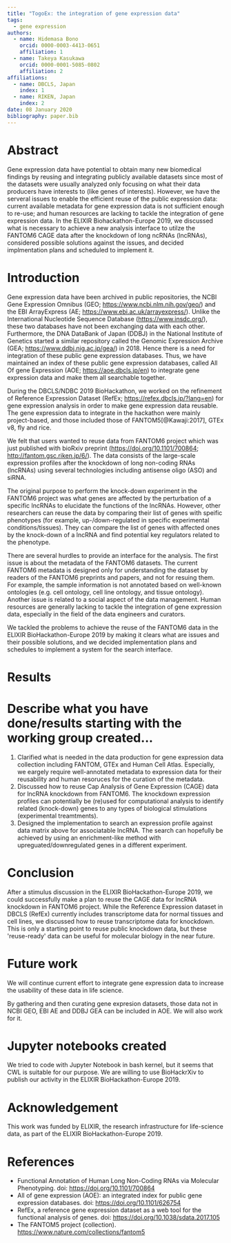 ```yaml
---
title: "TogoEx: the integration of gene expression data"
tags:
  - gene expression
authors:
  - name: Hidemasa Bono
    orcid: 0000-0003-4413-0651
    affiliation: 1
  - name: Takeya Kasukawa
    orcid: 0000-0001-5085-0802
    affiliation: 2
affiliations:
  - name: DBCLS, Japan
    index: 1
  - name: RIKEN, Japan
    index: 2
date: 08 January 2020
bibliography: paper.bib
---
```


# Abstract

Gene expression data have potential to obtain many new biomedical findings by reusing and integrating publicly available datasets since most of the datasets were usually analyzed only focusing on what their data producers have interests to (like genes of interests). However, we have the serveral issues to enable the efficient reuse of the public expression data: current available metadata for gene expression data is not sufficient enough to re-use; and human resources are lacking to tackle the integration of gene expression data. In the ELIXIR Biohackathon-Europe 2019, we discussed what is necessary to achieve a new analysis interface to utilze the FANTOM6 CAGE data after the knockdown of long ncRNAs (lncRNAs), considered possible solutions against the issues, and decided implmentation plans and scheduled to implement it.


# Introduction

Gene expression data have been archived in public repositories, the NCBI Gene Expression Omnibus (GEO; https://www.ncbi.nlm.nih.gov/geo/) and the EBI ArrayExpress (AE; https://www.ebi.ac.uk/arrayexpress/). Unlike the International Nucleotide Sequence Database (https://www.insdc.org/), these two databases have not been exchanging data with each other. Furthermore, the DNA DataBank of Japan (DDBJ) in the National Institute of Genetics started a similar repository called the Genomic Expression Archive (GEA; https://www.ddbj.nig.ac.jp/gea/) in 2018. Hence there is a need for integration of these public gene expression databases.
Thus, we have maintained an index of these public gene expression databases, called All Of gene Expression (AOE; https://aoe.dbcls.jp/en) to integrate gene expression data and make them all searchable together.

During the DBCLS/NDBC 2019 BioHackathon, we worked on the refinement of Reference Expression Dataset (RefEx; https://refex.dbcls.jp/?lang=en) for gene expression analysis in order to make gene expression data reusable. The gene expression data to integrate in the hackathon were mainly project-based, and those included those of FANTOM5[@Kawaji:2017], GTEx v8, fly and rice.

We felt that users wanted to reuse data from FANTOM6 project which was just published with bioRxiv preprint (https://doi.org/10.1101/700864; http://fantom.gsc.riken.jp/6/). The data consists of the large-scale expression profiles after the knockdown of long non-coding RNAs (lncRNAs) using several technologies including antisense oligo (ASO) and siRNA.

The original purpose to perform the knock-down experiment in the FANTOM6 project was what genes are affected by the perturbation of a specific lncRNAs to elucidate the functions of the lncRNAs. However, other researchers can reuse the data by comparing their list of genes with speific phenotypes (for example, up-/down-regulated in specific experimental conditions/tissues). They can compare the list of genes with affected ones by the knock-down of a lncRNA and find potential key regulators related to the phenotype.

There are several hurdles to provide an interface for the analysis.  The first issue is about the metadata of the FANTOM6 datasets. The current FANTOM6 metadata is designed only for understanding the dataset by readers of the FANTOM6 preprints and papers, and not for resuing them. For example, the sample information is not annotated based on well-known ontologies (e.g. cell ontology, cell line ontology, and tissue ontology). Another issue is related to a social aspect of the data management. Human resources are generally lacking to tackle the integration of gene expression data, especially in the field of the data engineers and curators. 

We tackled the problems to achieve the reuse of the FANTOM6 data in the ELIXIR BioHackathon-Europe 2019 by making it clears what are issues and their possible solutions, and we decided implementation plans and schedules to implement a system for the search interface.

# Results
# Describe what you have done/results starting with the working group created...

1. Clarified what is needed in the data production for gene expression data collection including FANTOM, GTEx and Human Cell Atlas. Especially, we eargely require well-annotated metadata to expression data for their reusability and human resoruces for the curation of the metadata.
2. Discussed how to reuse Cap Analysis of Gene Expression (CAGE) data for lncRNA knockdown from FANTOM6. The knockdown expression profiles can potentially be (re)used for computational analysis to identify related (knock-down) genes to any types of biological stimulations (experimental treamtments).
3. Designed the implementation to search an expression profile against data matrix above for associatable lncRNA. The search can hopefully be achieved by using an enrichment-like method with upreguated/downregulated genes in a different experiment.

# Conclusion

After a stimulus discussion in the ELIXIR BioHackathon-Europe 2019, we could successfully make a plan to reuse the CAGE data for lncRNA knockdown in FANTOM6 project.
While the Reference Expression dataset in DBCLS (RefEx) currently includes transcriptome data for normal tissues and cell lines, we discussed how to reuse transcriptome data for knockdown.
This is only a starting point to reuse public knockdown data, but these 'reuse-ready' data can be useful for molecular biology in the near future.

# Future work

We will continue current effort to integrate gene expression data to increase the usability of these data in life science.

By gathering and then curating gene expresion datasets, those data not in NCBI GEO, EBI AE and DDBJ GEA can be included in AOE. We will also work for it.

# Jupyter notebooks created

We tried to code with Jupyter Notebook in bash kernel, but it seems that CWL is suitable for our purpose. We are willing to use BioHackrXiv to publish our activity in the ELIXIR BioHackathon-Europe 2019.

# Acknowledgement

This work was funded by ELIXIR, the research infrastructure for life-science data, as part of the ELIXIR BioHackathon-Europe 2019.

# References

- Functional Annotation of Human Long Non-Coding RNAs via Molecular Phenotyping. doi: https://doi.org/10.1101/700864
- All of gene expression (AOE): an integrated index for public gene expression databases. doi: https://doi.org/10.1101/626754
- RefEx, a reference gene expression dataset as a web tool for the functional analysis of genes. doi: https://doi.org/10.1038/sdata.2017.105
- The FANTOM5 project (collection). https://www.nature.com/collections/fantom5

